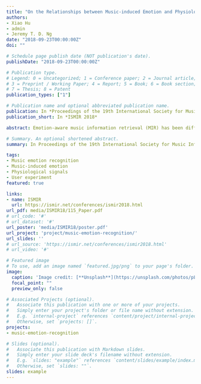 ```yaml
---
title: "On the Relationships between Music-induced Emotion and Physiological Signals"
authors:
- Xiao Hu
- admin
- Jeremy T. D. Ng
date: "2018-09-23T00:00:00Z"
doi: ""

# Schedule page publish date (NOT publication's date).
publishDate: "2018-09-23T00:00:00Z"

# Publication type.
# Legend: 0 = Uncategorized; 1 = Conference paper; 2 = Journal article;
# 3 = Preprint / Working Paper; 4 = Report; 5 = Book; 6 = Book section;
# 7 = Thesis; 8 = Patent
publication_types: ["1"]

# Publication name and optional abbreviated publication name.
publication: In *Proceedings of the 19th International Society for Music Information Retrieval Conference (ISMIR 2018)*
publication_short: In *ISMIR 2018*

abstract: Emotion-aware music information retrieval (MIR) has been difficult due to the subjectivity and temporality of emotion responses to music. Physiological signals are regarded as related to emotion and thus could potentially be exploited in emotion-aware music discovery. This study explored the possibility of using physiological signals to detect users’ emotion responses to music, with consideration of individual characteristics (personality, music preferences, etc.). A user experiment was conducted with 23 participants who searched for music in a novel MIR system. Users’ listening behaviors and self-reported emotion responses to a total of 628 music pieces were collected. During music listening, a series of peripheral physiological signals (e.g., heart rate, skin conductance) were recorded from participants unobtrusively using a researchgrade wearable wristband. A set of features in the time and frequency- domains were extracted from the physiological signals and analyzed using statistical and machine learning methods. Results reveal 1) significant differences in some physiological features between positive and negative arousal and mood categories, and 2) effective classification of emotion responses based on physiological signals for some individuals. The findings can contribute to further improvement of emotion-aware intelligent MIR systems exploiting physiological signals as an objective and personalized input.

# Summary. An optional shortened abstract.
summary: In Proceedings of the 19th International Society for Music Information Retrieval Conference (ISMIR 2018).

tags:
- Music emotion recognition
- Music-induced emotion
- Physiological signals
- User experiment
featured: true

links:
- name: ISMIR
  url: https://ismir.net/conferences/ismir2018.html
url_pdf: media/ISMIR18/115_Paper.pdf
# url_code: '#'
# url_dataset: '#'
url_poster: 'media/ISMIR18/poster.pdf'
url_project: 'project/music-emotion-recognition/'
url_slides: ''
# url_source: 'https://ismir.net/conferences/ismir2018.html'
# url_video: '#'

# Featured image
# To use, add an image named `featured.jpg/png` to your page's folder. 
image:
  caption: 'Image credit: [**Unsplash**](https://unsplash.com/photos/pLCdAaMFLTE)'
  focal_point: ""
  preview_only: false

# Associated Projects (optional).
#   Associate this publication with one or more of your projects.
#   Simply enter your project's folder or file name without extension.
#   E.g. `internal-project` references `content/project/internal-project/index.md`.
#   Otherwise, set `projects: []`.
projects:
- music-emotion-recognition

# Slides (optional).
#   Associate this publication with Markdown slides.
#   Simply enter your slide deck's filename without extension.
#   E.g. `slides: "example"` references `content/slides/example/index.md`.
#   Otherwise, set `slides: ""`.
slides: example
---
```



